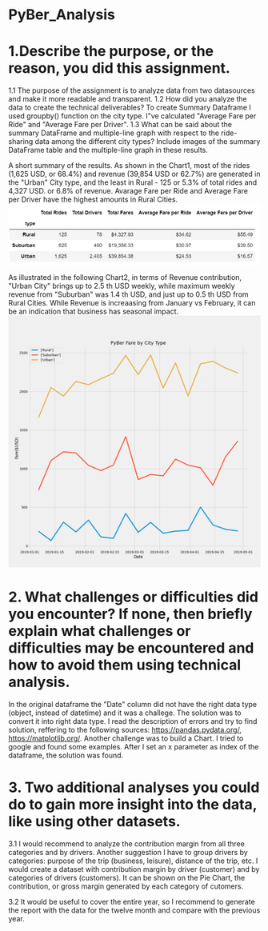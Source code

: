# PyBer_Analysis


# 1.Describe the purpose, or the reason, you did this assignment.

1.1 The purpose of the assignment is to analyze data from two datasources and make it more readable and transparent.
1.2 How did you analyze the data to create the technical deliverables?
To create Summary Dataframe I used groupby() function on the city type.
I"ve calculated "Average Fare per Ride" and	"Average Fare per Driver".
1.3 What can be said about the summary DataFrame and multiple-line graph with respect to the ride-sharing data among the different city types? Include images of the summary DataFrame table and the multiple-line graph in these results.

A short summary of the results. As shown in the Chart1, most of the rides (1,625 USD, or 68.4%) and revenue (39,854 USD or 62.7%) are generated in the "Urban" City type, and the least in Rural - 125 or 5.3% of total rides and 4,327 USD. or 6.8% of revenue.
Avarage Fare per Ride and Average Fare per Driver have the highest amounts in Rural Cities.
![Chart 1](Capture_Summary.PNG)

As illustrated in the following Chart2, in terms of Revenue contribution, "Urban City" brings up to 2.5 th USD weekly, while maximum weekly revenue from "Suburban" was 1.4 th USD, and just up to 0.5 th USD from Rural Cities. While Revenue is increaasing from January vs February, it can be an indication that business has seasonal impact.
![Chart_2](Fig8.png)

# 2. What challenges or difficulties did you encounter? If none, then briefly explain what challenges or difficulties may be encountered and how to avoid them using technical analysis.

In the original dataframe the "Date" column did not have the right data type (object, instead of datetime) and it was a challege. The solution was to convert it into right data type.
I read the description of errors and try to find solution, reffering to the following sources:
https://pandas.pydata.org/, https://matplotlib.org/. 
Another challenge was to build a Chart. I tried to google and found some examples. After I set an x parameter as index of the dataframe, the solution was found.

# 3. Two additional analyses you could do to gain more insight into the data, like using other datasets.

3.1 I would recommend to analyze the contribution margin from all three categories and by drivers.
Another suggestion I have to group drivers by categories: purpose of the trip (business, leisure), distance of the trip, etc.
I would create a dataset with contribution margin by driver (customer) and by categories of drivers (customers).
It can be shown on the Pie Chart, the contribution, or gross margin generated by each category of cutomers. 

3.2 It would be useful to cover the entire year, so I recommend to generate the report with the data for the twelve month and compare with the previous year.
